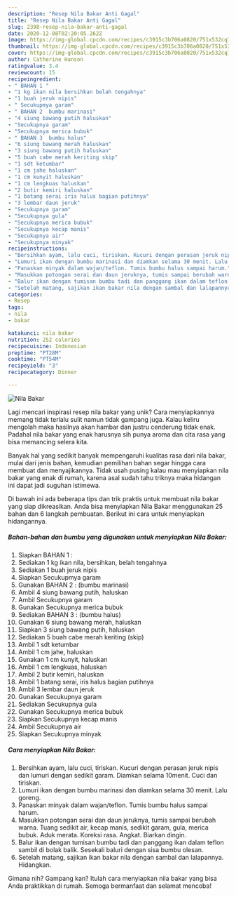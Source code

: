 ```yaml
---
description: "Resep Nila Bakar Anti Gagal"
title: "Resep Nila Bakar Anti Gagal"
slug: 2398-resep-nila-bakar-anti-gagal
date: 2020-12-08T02:20:05.262Z
image: https://img-global.cpcdn.com/recipes/c3915c3b706a0820/751x532cq70/nila-bakar-foto-resep-utama.jpg
thumbnail: https://img-global.cpcdn.com/recipes/c3915c3b706a0820/751x532cq70/nila-bakar-foto-resep-utama.jpg
cover: https://img-global.cpcdn.com/recipes/c3915c3b706a0820/751x532cq70/nila-bakar-foto-resep-utama.jpg
author: Catherine Hanson
ratingvalue: 3.4
reviewcount: 15
recipeingredient:
- " BAHAN 1 "
- "1 kg ikan nila bersihkan belah tengahnya"
- "1 buah jeruk nipis"
- " Secukupmya garam"
- " BAHAN 2  bumbu marinasi"
- "4 siung bawang putih haluskan"
- "Secukupnya garam"
- "Secukupnya merica bubuk"
- " BAHAN 3  bumbu halus"
- "6 siung bawang merah haluskan"
- "3 siung bawang putih haluskan"
- "5 buah cabe merah keriting skip"
- "1 sdt ketumbar"
- "1 cm jahe haluskan"
- "1 cm kunyit haluskan"
- "1 cm lengkuas haluskan"
- "2 butir kemiri haluskan"
- "1 batang serai iris halus bagian putihnya"
- "3 lembar daun jeruk"
- "Secukupnya garam"
- "Secukupnya gula"
- "Secukupnya merica bubuk"
- "Secukupnya kecap manis"
- "Secukupnya air"
- "Secukupnya minyak"
recipeinstructions:
- "Bersihkan ayam, lalu cuci, tiriskan. Kucuri dengan perasan jeruk nipis dan lumuri dengan sedikit garam. Diamkan selama 10menit. Cuci dan tiriskan."
- "Lumuri ikan dengan bumbu marinasi dan diamkan selama 30 menit. Lalu goreng."
- "Panaskan minyak dalam wajan/teflon. Tumis bumbu halus sampai harum."
- "Masukkan potongan serai dan daun jeruknya, tumis sampai berubah warna. Tuang sedikit air, kecap manis, sedikit garam, gula, merica bubuk. Aduk merata. Koreksi rasa. Angkat. Biarkan dingin."
- "Balur ikan dengan tumisan bumbu tadi dan panggang ikan dalam teflon sambil di bolak balik. Sesekali baluri dengan sisa bumbu olesan."
- "Setelah matang, sajikan ikan bakar nila dengan sambal dan lalapannya. Hidangkan."
categories:
- Resep
tags:
- nila
- bakar

katakunci: nila bakar 
nutrition: 252 calories
recipecuisine: Indonesian
preptime: "PT28M"
cooktime: "PT54M"
recipeyield: "3"
recipecategory: Dinner

---
```



![Nila Bakar](https://img-global.cpcdn.com/recipes/c3915c3b706a0820/751x532cq70/nila-bakar-foto-resep-utama.jpg)

Lagi mencari inspirasi resep nila bakar yang unik? Cara menyiapkannya memang tidak terlalu sulit namun tidak gampang juga. Kalau keliru mengolah maka hasilnya akan hambar dan justru cenderung tidak enak. Padahal nila bakar yang enak harusnya sih punya aroma dan cita rasa yang bisa memancing selera kita.



Banyak hal yang sedikit banyak mempengaruhi kualitas rasa dari nila bakar, mulai dari jenis bahan, kemudian pemilihan bahan segar hingga cara membuat dan menyajikannya. Tidak usah pusing kalau mau menyiapkan nila bakar yang enak di rumah, karena asal sudah tahu triknya maka hidangan ini dapat jadi suguhan istimewa.


Di bawah ini ada beberapa tips dan trik praktis untuk membuat nila bakar yang siap dikreasikan. Anda bisa menyiapkan Nila Bakar menggunakan 25 bahan dan 6 langkah pembuatan. Berikut ini cara untuk menyiapkan hidangannya.

<!--inarticleads1-->

##### Bahan-bahan dan bumbu yang digunakan untuk menyiapkan Nila Bakar:

1. Siapkan  BAHAN 1 :
1. Sediakan 1 kg ikan nila, bersihkan, belah tengahnya
1. Sediakan 1 buah jeruk nipis
1. Siapkan  Secukupmya garam
1. Gunakan  BAHAN 2 : (bumbu marinasi)
1. Ambil 4 siung bawang putih, haluskan
1. Ambil Secukupnya garam
1. Gunakan Secukupnya merica bubuk
1. Sediakan  BAHAN 3 : (bumbu halus)
1. Gunakan 6 siung bawang merah, haluskan
1. Siapkan 3 siung bawang putih, haluskan
1. Sediakan 5 buah cabe merah keriting (skip)
1. Ambil 1 sdt ketumbar
1. Ambil 1 cm jahe, haluskan
1. Gunakan 1 cm kunyit, haluskan
1. Ambil 1 cm lengkuas, haluskan
1. Ambil 2 butir kemiri, haluskan
1. Ambil 1 batang serai, iris halus bagian putihnya
1. Ambil 3 lembar daun jeruk
1. Gunakan Secukupnya garam
1. Sediakan Secukupnya gula
1. Gunakan Secukupnya merica bubuk
1. Siapkan Secukupnya kecap manis
1. Ambil Secukupnya air
1. Siapkan Secukupnya minyak




<!--inarticleads2-->

##### Cara menyiapkan Nila Bakar:

1. Bersihkan ayam, lalu cuci, tiriskan. Kucuri dengan perasan jeruk nipis dan lumuri dengan sedikit garam. Diamkan selama 10menit. Cuci dan tiriskan.
1. Lumuri ikan dengan bumbu marinasi dan diamkan selama 30 menit. Lalu goreng.
1. Panaskan minyak dalam wajan/teflon. Tumis bumbu halus sampai harum.
1. Masukkan potongan serai dan daun jeruknya, tumis sampai berubah warna. Tuang sedikit air, kecap manis, sedikit garam, gula, merica bubuk. Aduk merata. Koreksi rasa. Angkat. Biarkan dingin.
1. Balur ikan dengan tumisan bumbu tadi dan panggang ikan dalam teflon sambil di bolak balik. Sesekali baluri dengan sisa bumbu olesan.
1. Setelah matang, sajikan ikan bakar nila dengan sambal dan lalapannya. Hidangkan.




Gimana nih? Gampang kan? Itulah cara menyiapkan nila bakar yang bisa Anda praktikkan di rumah. Semoga bermanfaat dan selamat mencoba!
